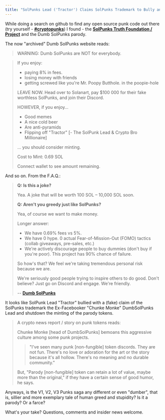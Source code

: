 ```yaml
---
title: "SolPunks Lead ('Tractor') Claims SolPunks Trademark to Bully and Shutdown DumbSolPunks Parody - New Episode Coming Soon To A Blockchain Near You? V1, V2 & V3? Or Dumb, Dumber & Dumbest?"
---
```



While doing a search on github to find any open source punk code out there  (try yourself - [**#cryptopunks**](https://github.com/topics/cryptopunks)) I found - the [**SolPunks Truth Foundation / Project**](https://github.com/solpunks69/SolPunks-Truth-Project) and the Dumb SolPunks parody.

The now "archived" Dumb SolPunks website reads:

> WARNING: Dumb SolPunks are NOT for everybody.

<!-- more -->

> If you enjoy:
>
> - paying 8% in fees.
> - losing money with friends
> - getting screwed like you're Mr. Poopy Butthole. in the poopie-hole
>
> LEAVE NOW. Head over to Solanart, pay $100 000
> for their fake worthless SolPunks, and join their Discord.
>
> HOWEVER, if you enjoy…
>
> - Good memes
> - A nice cold beer
> - Are anti-pyramids
> - Flipping off "Tractor" [- The SolPunk Lead & Crypto Bro Millionaire]
>
> ... you should consider minting.
>
> Cost to Mint: 0.69 SOL
>
> Connect wallet to see amount remaining.


And so on. From the F.A.Q.:

> **Q: Is this a joke?**
>
>  Yea. A joke that will be worth 100 SOL – 10,000 SOL soon.
>
> **Q: Aren't you greedy just like SolPunks?**
>
> Yea, of course we want to make money.
>
> Longer answer:
>
> - We have 0.69% fees vs 5%.
> - We have 0 hype. 0 actual Fear-of-Mission-Out (FOMO) tactics (collab giveaways, pre-sales, etc.)
> - We're actively discourage people to buy dummies (don't buy if you're poor). This project has 90% chance of failure.
>
> So how's that? We feel we're taking tremendous personal risk
> because we are.
>
> We're seriously good people trying to inspire others to do good.
> Don't believe? Just go on Discord and engage. We're friendly.
>
> -- [**Dumb SolPunks**](https://dumbsolpunks.com)

  It looks like SolPunk Lead "Tractor" bullied with a (fake) claim of the SolPunks trademark the Ex-Facebooker "Chunke Monke" DumbSolPunks Lead  and shutdown the minting of the parody tokens.

> A crypto news report / story on punk tokens reads:
>
> Chunke Monke [head of DumbSolPunks]
> bemoans this aggressive culture among some punk projects.
>
>>"I've seen many punk [non-fungible] token discords. They are not fun. There's no love
>> or adoration for the art or the story because it's all hollow.
>> There's no meaning and no durable community."
>
> But, "Parody [non-fungible] token can retain a lot of value,
> maybe more than the original," if they have a certain sense of good humor, he says.


  Anyways, is the V1, V2, V3 Punks saga any different or even "dumber", that is, sillier and more exemplary tale of human greed and stupidity?  Is it a parody? Or a farce?

 What's your take?  Questions, comments and insider news welcome.



